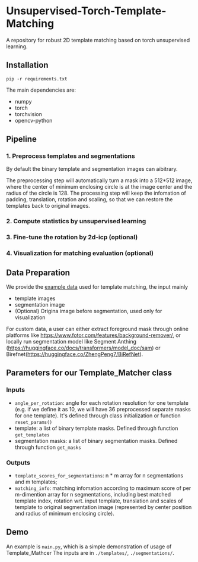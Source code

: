 # Unsupervised-Torch-Template-Matching


A repository for robust 2D template matching based on torch unsupervised learning. 



## Installation
```
pip -r requirements.txt
```

The main dependencies are:
- numpy
- torch
- torchvision
- opencv-python


## Pipeline
### 1. Preprocess templates and segmentations
By default the binary template and segmentation images can aibitrary. 

The preprocessing step will automatically turn a mask into a 512*512 image, where the center of minimum enclosing circle is at the image center and the radius of the circle is 128. The processing step will keep the infomation of padding, translation, rotation and scaling, so that we can restore the templates back to original images.

### 2. Compute statistics by unsupervised learning


### 3. Fine-tune the rotation by 2d-icp (optional)

### 4. Visualization for matching evaluation (optional)



## Data Preparation

We provide the [example data](https://drive.google.com/drive/folders/1m9idEbKWOyDbeqHgnHHvbdW2UAv4ANhC) used for template matching, the input mainly 
- template images
- segmentation image 
- (Optional) Origina image before segmentation, used only for visualization

For custom data, a user can either extract foreground mask through online platforms like https://www.fotor.com/features/background-remover/, or locally run segmentation model like Segment Anthing (https://huggingface.co/docs/transformers/model_doc/sam) or Birefnet(https://huggingface.co/ZhengPeng7/BiRefNet).






## Parameters for our Template_Matcher class
### Inputs
- ```angle_per_rotation```: angle for each rotation resolution for one template (e.g. if we define it as 10, we will have 36 preprocessed separate masks for one template). It's defined through class initialization or function ```reset_params()```
- template: a list of binary template masks. Defined through function ```get_templates```
- segmentation masks: a list of binary segmentation masks. Defined through function ```get_masks```

### Outputs
- ```template_scores_for_segmentations```: n * m array for n segmentations and m templates;
- ```matching_info```: matching infomation according to maximum score of per m-dimention array for n segmentations, including best matched template index, rotation wrt. input template, translation and scales of template to original segmentation image (represented by center position and radius of minimum enclosing circle).


## Demo
An example is ```main.py```, which is a simple demonstration of usage of Template_Mathcer
The inputs are in ```./templates/```, ```./segmentations/```.

